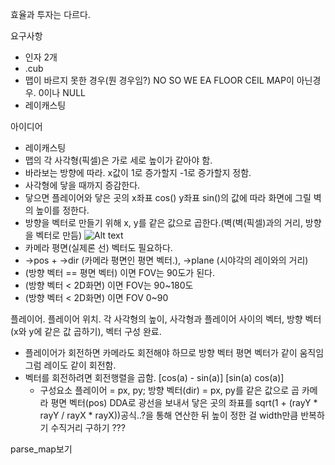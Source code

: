 효율과 투자는 다르다.

요구사항
 - 인자 2개
 - .cub
 - 맵이 바르지 못한 경우(뭔 경우임?)
 NO SO WE EA FLOOR CEIL MAP이 아닌경우. 0이나 NULL
 - 레이캐스팅
 

아이디어
- 레이캐스팅
 - 맵의 각 사각형(픽셀)은 가로 세로 높이가 같아야 함.
 - 바라보는 방향에 따라. x값이 1로 증가할지 -1로 증가할지 정함.
 - 사각형에 닿을 때까지 증감한다.
 - 닿으면 플레이어와 닿은 곳의 x좌표 cos() y좌표 sin()의 값에 따라 화면에 그릴 벽의 높이를 정한다.
 - 방향을 벡터로 만들기 위해 x, y를 같은 값으로 곱한다.(벽(벽(픽셀)과의 거리, 방향을 벡터로 만듬)
 ![Alt text](https://lodev.org/cgtutor/images/raycastingcamera.gif)
 - 카메라 평면(실제론 선) 벡터도 필요하다.
 - ->pos + ->dir (카메라 평면인 평면 벡터.), ->plane (시야각의 레이와의 거리)
 - (방향 벡터 == 평면 벡터) 이면 FOV는 90도가 된다.
 - (방향 벡터 < 2D화면) 이면 FOV는 90~180도
 - (방향 벡터 < 2D화면) 이면 FOV 0~90
 
 플레이어. 플레이어 위치. 각 사각형의 높이, 사각형과 플레이어 사이의 벡터,
 방향 벡터(x와 y에 같은 값 곱하기), 
 벡터 구성 완료.
 - 플레이어가 회전하면 카메라도 회전해야 하므로
   방향 벡터 평면 벡터가 같이 움직임 그럼 레이도 같이 회전함.
 - 벡터를 회전하려면 회전행렬을 곱함.
 [cos(a) - sin(a)]
 [sin(a) cos(a)]
	- 구성요소
		플레이어 = px, py;
		방향 벡터(dir) = px, py를 같은 값으로 곱
		카메라 평면 벡터(pos)
		DDA로 광선을 보내서 닿은 곳의 좌표를 sqrt(1 + (rayY * rayY / rayX * rayX))공식..?을 통해 연산한 뒤 높이 정한 걸 width만큼 반복하기
		수직거리 구하기 ???

parse_map보기
